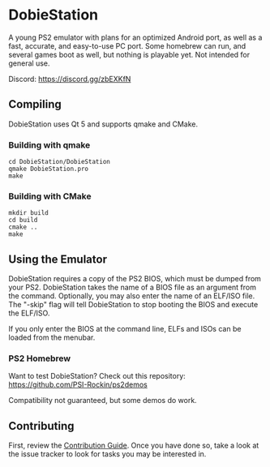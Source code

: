 # DobieStation
A young PS2 emulator with plans for an optimized Android port, as well as a fast, accurate, and easy-to-use PC port. Some homebrew can run, and several games boot as well, but nothing is playable yet. Not intended for general use.

Discord: https://discord.gg/zbEXKfN

## Compiling
DobieStation uses Qt 5 and supports qmake and CMake.

### Building with qmake
```
cd DobieStation/DobieStation
qmake DobieStation.pro
make
```

### Building with CMake
```
mkdir build
cd build
cmake ..
make
```

## Using the Emulator
DobieStation requires a copy of the PS2 BIOS, which must be dumped from your PS2. DobieStation takes the name of a BIOS file as an argument from the command. Optionally, you may also enter the name of an ELF/ISO file. The "-skip" flag will tell DobieStation to stop booting the BIOS and execute the ELF/ISO.

If you only enter the BIOS at the command line, ELFs and ISOs can be loaded from the menubar.

### PS2 Homebrew
Want to test DobieStation? Check out this repository: https://github.com/PSI-Rockin/ps2demos

Compatibility not guaranteed, but some demos do work.

## Contributing
First, review the [Contribution Guide](../master/CONTRIBUTING.md). Once you have done so, take a look at the issue tracker to look for tasks you may be interested in.
